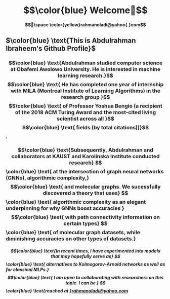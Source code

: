 # $$\color{blue} Welcome👋$$ 
#### $$📧\space \color{yellow}rahmanoladi@yahoo{.}com$$
## $\color{blue} \text{This is Abdulrahman Ibraheem's Github Profile}$  
### $$\color{blue} \text{Abdulrahman   studied  computer science at Obafemi Awolowo  University. He   is   interested   in   machine   learning research.}$$   $$\color{blue} \text{  He   has completed   one  year of   internship   with   MILA (Montreal   Institute   of   Learning   Algorithms) in   the  research group   }$$  $$\color{blue} \text{   of  Professor   Yoshua   Bengio (a   recipient   of   the 2018  ACM   Turing   Award and the most-cited living scientist across all }$$ $$\color{blue} \text{   fields (by total citations))}$$.

### $$\color{blue} \text{Subsequently,   Abdulrahman   and   collaborators   at   KAUST   and   Karolinska   Institute   conducted   research}  $$\color{blue} \text{ at   the   intersection   of   graph   neural   networks   (GNNs),   algorithmic   complexity,}  $$\color{blue} \text{ and    molecular   graphs. We  sucessfully discovered a theory that uses} $$\color{blue} \text{ algorithmic  complexity as an elegant underpinning for  why    GNNs    boost   accuracies } $$\color{blue} \text{ with    path   connectivity   information   on   certain  types} $$\color{blue} \text{ of molecular graph datasets, while  diminishing   accuracies   on   other   types of datasets.}

##### $$\color{blue} \text{In recent times, I have experimented into models that may hopefully serve as} $$\color{blue} \text{ alternatives to Kolmogorov-Arnold networks as well as for classical MLPs.}  $$\color{blue} \text{ I am open to collaborating with researchers on this topic. I can be } $$\color{blue} \text{reached at }rahmanoladi@yahoo.com


  
<!--
**rahmanoladi/rahmanoladi** is a ✨ _special_ ✨ repository because its `README.md` (this file) appears on your GitHub profile.

Here are some ideas to get you started:

- 🔭 I’m currently working on ...
- 🌱 I’m currently learning ...
- 👯 I’m looking to collaborate on ...
- 🤔 I’m looking for help with ...
- 💬 Ask me about ...
- 📫 How to reach me: ...
- 😄 Pronouns: ...
- ⚡ Fun fact: ...
-->
